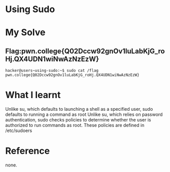 # Using Sudo 

# My Solve 
## Flag:pwn.college{Q02Dccw92gnOv1luLabKjG_roHj.QX4UDN1wiNwAzNzEzW}
```
hacker@users~using-sudo:~$ sudo cat /flag
pwn.college{Q02Dccw92gnOv1luLabKjG_roHj.QX4UDN1wiNwAzNzEzW}
```

# What I learnt 
Unlike su, which defaults to launching a shell as a specified user, sudo defaults to running a command as root
Unlike su, which relies on password authentication, sudo checks policies to determine whether the user is authorized to run commands as root. These policies are defined in /etc/sudoers

# Reference 

none.
